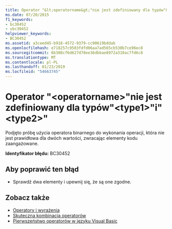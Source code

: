 ```yaml
---
title: Operator "&lt;operatorname&gt;"nie jest zdefiniowany dla typów"&lt;type1&gt;"i"&lt;type2&gt;"
ms.date: 07/20/2015
f1_keywords:
- bc30452
- vbc30452
helpviewer_keywords:
- BC30452
ms.assetid: a3ceed45-b918-4572-9379-cc90619bddab
ms.openlocfilehash: e718257c9503fdfd06aa7ad565cb530b7ce96ec8
ms.sourcegitcommit: 6b308cf6d627d78ee36dbbae8972a310ac7fd6c8
ms.translationtype: MT
ms.contentlocale: pl-PL
ms.lasthandoff: 01/23/2019
ms.locfileid: "54663745"
---
```

# <a name="operator-ltoperatornamegt-is-not-defined-for-types-lttype1gt-and-lttype2gt"></a>Operator "&lt;operatorname&gt;"nie jest zdefiniowany dla typów"&lt;type1&gt;"i"&lt;type2&gt;"
Podjęto próbę użycia operatora binarnego do wykonania operacji, która nie jest prawidłowa dla dwóch wartości, zwracając elementy kodu zaangażowane.  
  
 **Identyfikator błędu:** BC30452  
  
## <a name="to-correct-this-error"></a>Aby poprawić ten błąd  
  
-   Sprawdź dwa elementy i upewnij się, że są one zgodne.  
  
## <a name="see-also"></a>Zobacz także
- [Operatory i wyrażenia](../../visual-basic/programming-guide/language-features/operators-and-expressions/index.md)
- [Skuteczna kombinacja operatorów](../../visual-basic/programming-guide/language-features/operators-and-expressions/efficient-combination-of-operators.md)
- [Pierwszeństwo operatorów w języku Visual Basic](../../visual-basic/language-reference/operators/operator-precedence.md)
